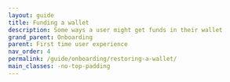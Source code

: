 ```yaml
---
layout: guide
title: Funding a wallet
description: Some ways a user might get funds in their wallet
grand_parent: Onboarding
parent: First time user experience
nav_order: 4
permalink: /guide/onboarding/restoring-a-wallet/
main_classes: -no-top-padding
---
```

